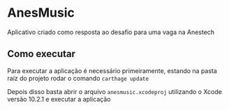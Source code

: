 # AnesMusic

Aplicativo criado como resposta ao desafio para uma vaga na Anestech

## Como executar

Para executar a aplicação é necessário primeiramente, estando na pasta raíz do projeto rodar o comando `carthage update`

Depois disso basta abrir o arquivo `anesmusic.xcodeproj` utilizando o Xcode versão 10.2.1 e executar a aplicação
